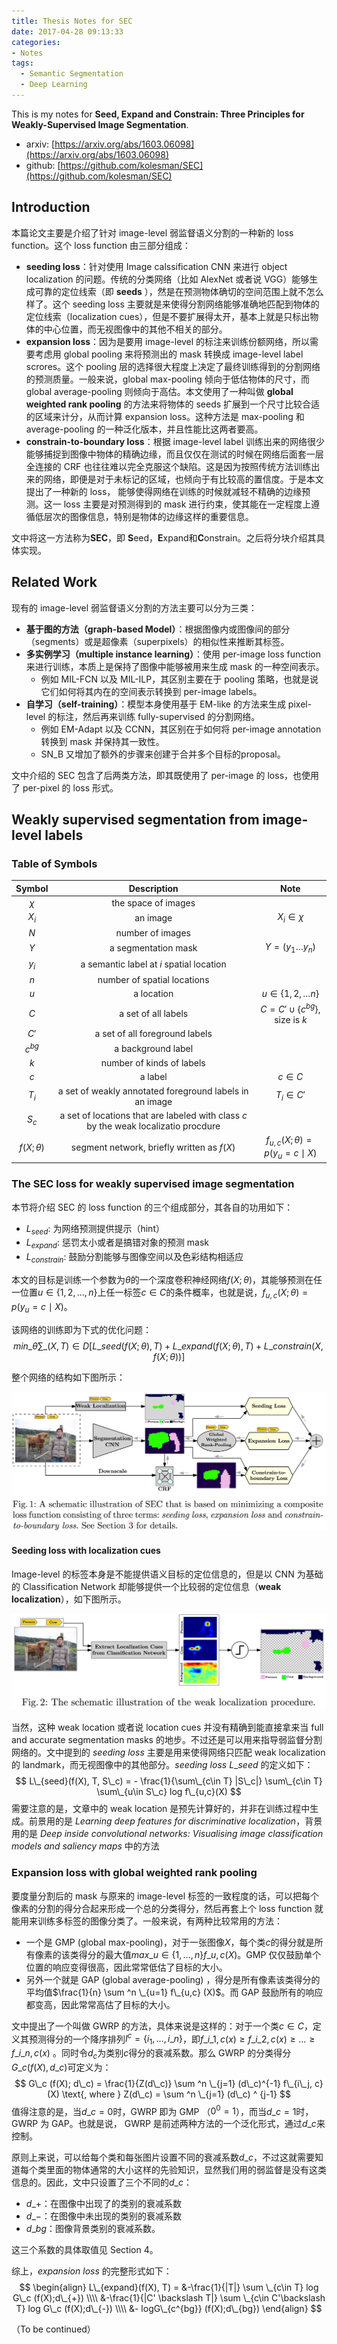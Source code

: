 ```yaml
---
title: Thesis Notes for SEC
date: 2017-04-28 09:13:33
categories:
- Notes
tags:
  - Semantic Segmentation
  - Deep Learning
---
```


This is my notes for **Seed, Expand and Constrain: Three Principles for Weakly-Supervised Image Segmentation**.

- arxiv: [https://arxiv.org/abs/1603.06098](https://arxiv.org/abs/1603.06098)
- github: [https://github.com/kolesman/SEC](https://github.com/kolesman/SEC)

<!-- more -->

## Introduction

本篇论文主要是介绍了针对 image-level 弱监督语义分割的一种新的 loss function。这个 loss function 由三部分组成：

* **seeding loss**：针对使用 Image calssification CNN 来进行 object localization 的问题。传统的分类网络（比如 AlexNet 或者说 VGG）能够生成可靠的定位线索（即 **seeds** ），然是在预测物体确切的空间范围上就不怎么样了。这个 seeding loss 主要就是来使得分割网络能够准确地匹配到物体的定位线索（localization cues），但是不要扩展得太开，基本上就是只标出物体的中心位置，而无视图像中的其他不相关的部分。
* **expansion loss**：因为是要用 image-level 的标注来训练份额网络，所以需要考虑用 global pooling 来将预测出的 mask 转换成 image-level label scrores。这个 pooling 层的选择很大程度上决定了最终训练得到的分割网络的预测质量。一般来说，global max-pooling 倾向于低估物体的尺寸，而global average-pooling 则倾向于高估。本文使用了一种叫做 **global weighted rank pooling** 的方法来将物体的 seeds 扩展到一个尺寸比较合适的区域来计分，从而计算 expansion loss。这种方法是 max-pooling 和 average-pooling 的一种泛化版本，并且性能比这两者要高。
* **constrain-to-boundary loss**：根据 image-level label 训练出来的网络很少能够捕捉到图像中物体的精确边缘，而且仅仅在测试的时候在网络后面套一层全连接的 CRF 也往往难以完全克服这个缺陷。这是因为按照传统方法训练出来的网络，即便是对于未标记的区域，也倾向于有比较高的置信度。于是本文提出了一种新的 loss， 能够使得网络在训练的时候就减轻不精确的边缘预测。这一 loss 主要是对预测得到的 mask 进行约束，使其能在一定程度上遵循低层次的图像信息，特别是物体的边缘这样的重要信息。

文中将这一方法称为**SEC**，即 **S**eed，**E**xpand和**C**onstrain。之后将分块介绍其具体实现。

## Related Work

现有的 image-level 弱监督语义分割的方法主要可以分为三类：

* **基于图的方法（graph-based Model）**：根据图像内或图像间的部分（segments）或是超像素（superpixels）的相似性来推断其标签。
* **多实例学习（multiple instance learning）**：使用 per-image loss function 来进行训练，本质上是保持了图像中能够被用来生成 mask 的一种空间表示。
  * 例如 MIL-FCN 以及 MIL-ILP，其区别主要在于 pooling 策略，也就是说它们如何将其内在的空间表示转换到 per-image labels。
* **自学习（self-training）**：模型本身使用基于 EM-like 的方法来生成 pixel-level 的标注，然后再来训练 fully-supervised 的分割网络。
  * 例如 EM-Adapt 以及 CCNN，其区别在于如何将 per-image annotation 转换到 mask 并保持其一致性。
  * SN_B 又增加了额外的步骤来创建于合并多个目标的proposal。

文中介绍的 SEC 包含了后两类方法，即其既使用了 per-image 的 loss，也使用了 per-pixel 的 loss 形式。

## Weakly supervised segmentation from image-level labels

### Table of Symbols

|    Symbol     |               Description                |                Note                 |
| :-----------: | :--------------------------------------: | :---------------------------------: |
|    $\chi$     |           the space of images            |                                     |
|     $X_i$     |                 an image                 |           $X_i \in \chi$            |
|      $N$      |             number of images             |                                     |
|      $Y$      |           a segmentation mask            |        $Y = (y_1 \dots y_n)$        |
|     $y_i$     | a semantic label at $i$ spatial location |                                     |
|      $n$      |       number of spatial locations        |                                     |
|      $u$      |                a location                |       $u\in \{1,2,\dots n\}$        |
|      $C$      |           a set of all labels            | $C=C' \cup \{c^{bg}\}$, size is $k$ |
|     $C'$      |      a set of all foreground labels      |                                     |
|   $c^{bg}$    |            a background label            |                                     |
|      $k$      |        number of kinds of labels         |                                     |
|      $c$      |                 a label                  |              $c\in C$               |
|     $T_i$     | a set of weakly annotated foreground labels in an image |            $T_i \in C'$             |
|     $S_c$     | a set of locations that are labeled with class $c$ by the weak localizatio procdure |                                     |
| $f(X;\theta)$ | segment network, briefly written as $f(X)$ | $f_{u,c}(X;\theta)=p(y_u=c \mid X)$ |

### The SEC loss for weakly supervised image segmentation

本节将介绍 SEC 的 loss function 的三个组成部分，其各自的功用如下：

* $L_{seed}$: 为网络预测提供提示（hint）
* $L_{expand}$: 惩罚太小或者是搞错对象的预测 mask
* $L_{constrain}$: 鼓励分割能够与图像空间以及色彩结构相适应

本文的目标是训练一个参数为$\theta$的一个深度卷积神经网络$f(X;\theta)$，其能够预测在任一位置$u\in \{1,2, \dots , n\}$上任一标签$c\in C$的条件概率，也就是说，$f_{u,c}(X;\theta)=p(y_u=c \mid X)$。

该网络的训练即为下式的优化问题：
$$
min\_{\theta} \sum\_{(X,T)\in D}[L\_{seed}(f(X;\theta), T) + L\_{expand}(f(X;\theta), T) + L\_{constrain}(X, f(X;\theta))]
$$

整个网络的结构如下图所示：

![A schematic illustration of SEC](/images/illustratio_of_SEC.png)

#### Seeding loss with localization cues

Image-level 的标签本身是不能提供语义目标的定位信息的，但是以 CNN 为基础的 Classification Network 却能够提供一个比较弱的定位信息（**weak localization**），如下图所示。

![The schematic illustration of the weak localization procedure](/images/illustration_of_weak_localization.png)

当然，这种 weak location 或者说 location cues 并没有精确到能直接拿来当 full and accurate segmentation masks 的地步。不过还是可以用来指导弱监督分割网络的。文中提到的 *seeding loss* 主要是用来使得网络只匹配 weak localization 的 landmark，而无视图像中的其他部分。*seeding loss* $L\_{seed}$ 的定义如下：
$$
L\_{seed}(f(X), T, S\_c) = - \frac{1}{\sum\_{c\in T} |S\_c|} \sum\_{c\in T} \sum\_{u\in S\_c} log f\_{u,c}(X)
$$
需要注意的是，文章中的 weak location 是预先计算好的，并非在训练过程中生成。前景用的是 *Learning deep features for discriminative localization*，背景用的是 *Deep inside convolutional networks: Visualising image classification models and saliency maps* 中的方法

### Expansion loss with global weighted rank pooling

要度量分割后的 mask 与原来的 image-level 标签的一致程度的话，可以把每个像素的分割的得分合起来形成一个总的分类得分，然后再套上个 loss function 就能用来训练多标签的图像分类了。一般来说，有两种比较常用的方法：

* 一个是 GMP (global max-pooling)，对于一张图像$X$，每个类$c$的得分就是所有像素的该类得分的最大值$max\_{u\in \{1,\dots,n\}} f\_{u,c} (X)$。GMP 仅仅鼓励单个位置的响应变得很高，因此常常低估了目标的大小。
* 另外一个就是 GAP (global average-pooling) ，得分是所有像素该类得分的平均值$\frac{1}{n} \sum ^n \_{u=1} f\_{u,c} (X)$。而 GAP 鼓励所有的响应都变高，因此常常高估了目标的大小。

文中提出了一个叫做 GWRP 的方法，具体来说是这样的：对于一个类$c\in C$，定义其预测得分的一个降序排列$I^c = \{i_1, \dots, i\_n\}$，即$f\_{i\_1, c} (x) \ge f\_{i\_2, c} (x) \ge \dots \ge f\_{i\_n, c} (x)$ 。同时令$d_c$为类别$c$得分的衰减系数。那么 GWRP 的分类得分$G\_c(f(X), d\_c)$可定义为：
$$
G\_c (f(X); d\_c) = \frac{1}{Z(d\_c)} \sum ^n \_{j=1} (d\_c)^{-1} f\_{i\_j, c} (X) \text{, where } Z(d\_c) = \sum ^n \_{j=1} (d\_c) ^ {j-1}
$$
值得注意的是，当$d\_c = 0$时，GWRP 即为 GMP （$0^0=1$），而当$d\_c = 1$时，GWRP 为 GAP。也就是说， GWRP 是前述两种方法的一个泛化形式，通过$d\_c$来控制。

原则上来说，可以给每个类和每张图片设置不同的衰减系数$d\_c$，不过这就需要知道每个类里面的物体通常的大小这样的先验知识，显然我们用的弱监督是没有这类信息的。因此，文中只设置了三个不同的$d\_c$：

* $d\_{+}$：在图像中出现了的类别的衰减系数
* $d\_{-}$：在图像中未出现的类别的衰减系数
* $d\_{bg}$：图像背景类别的衰减系数。

这三个系数的具体取值见 Section 4。

综上，*expansion loss* 的完整形式如下：
$$
\begin{align} L\_{expand}(f(X), T) = &-\frac{1}{|T|} \sum \_{c\in T} log G\_c (f(X);d\_{+}) \\\\ &-\frac{1}{|C' \backslash T|} \sum \_{c\in C'\backslash T} log G\_c (f(X);d\_{-}) \\\\ &- logG\_{c^{bg}} (f(X);d\_{bg}) \end{align}
$$


（To be continued）